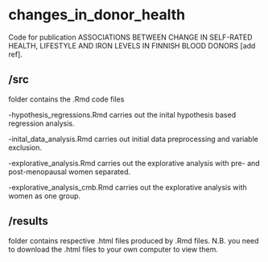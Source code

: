 # changes_in_donor_health
Code for publication ASSOCIATIONS BETWEEN CHANGE IN SELF-RATED HEALTH, LIFESTYLE AND IRON LEVELS IN FINNISH BLOOD DONORS [add ref].

## /src 
folder contains the .Rmd code files
  
  -hypothesis_regressions.Rmd carries out the inital hypothesis based regression analysis.
  
  -inital_data_analysis.Rmd carries out initial data preprocessing and variable exclusion.
  
  -explorative_analysis.Rmd carries out the explorative analysis with pre- and post-menopausal women separated.
  
  -explorative_analysis_cmb.Rmd carries out the explorative analysis with women as one group.

## /results 
folder contains respective .html files produced by .Rmd files. N.B. you need to download the .html files to your own computer to view them.

